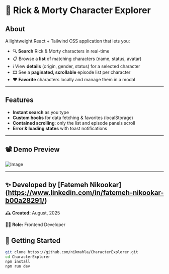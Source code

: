 # 🚀 Rick & Morty Character Explorer

## About  
A lightweight React + Tailwind CSS application that lets you:

- 🔍 **Search** Rick & Morty characters in real-time  
- 📋 Browse a **list** of matching characters (name, status, avatar)  
- ℹ️ View **details** (origin, gender, status) for a selected character  
- 🎞️ See a **paginated, scrollable** episode list per character  
- ❤️ **Favorite** characters locally and manage them in a modal  

---

## Features

- **Instant search** as you type  
- **Custom hooks** for data fetching & favorites (localStorage)  
- **Contained scrolling**: only the list and episode panels scroll  
- **Error & loading states** with toast notifications  

---
## 📽 Demo Preview

![Image](https://github.com/user-attachments/assets/35b2dbbf-976f-4164-ab8f-d5b7d3188183)


----
## ✨ Developed by [Fatemeh Nikookar] (https://www.linkedin.com/in/fatemeh-nikookar-b00a28291/)

🕰 **Created:** August, 2025  

👩‍💻 **Role:** Frontend Developer 

## 🚀 Getting Started

```bash
git clone https://github.com/nikmahla/CharacterExplorer.git
cd CharacterExplorer
npm install
npm run dev
